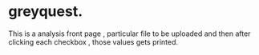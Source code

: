 # greyquest.

This is a analysis front page , particular file to be uploaded and then after clicking each checkbox , those values gets printed.

